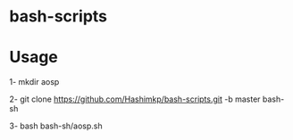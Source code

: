 # bash-scripts

# Usage

1- mkdir aosp

2- git clone https://github.com/Hashimkp/bash-scripts.git -b master bash-sh

3- bash bash-sh/aosp.sh

